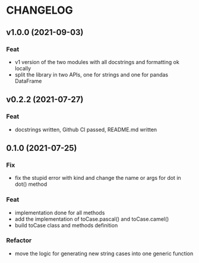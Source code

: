 # CHANGELOG

## v1.0.0 (2021-09-03)

### Feat

- v1 version of the two modules with all docstrings and formatting ok locally
- split the library in two APIs, one for strings and one for pandas DataFrame

## v0.2.2 (2021-07-27)

### Feat

- docstrings written, Github CI passed, README.md written

## 0.1.0 (2021-07-25)

### Fix

- fix the stupid error with kind and change the name or args for dot in dot() method

### Feat

- implementation done for all methods
- add the implementation of toCase.pascal() and toCase.camel()
- build toCase class and methods definition

### Refactor

- move the logic for generating new string cases into one generic function
